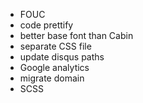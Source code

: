 * FOUC
* code prettify
* better base font than Cabin
* separate CSS file
* update disqus paths
* Google analytics
* migrate domain
* SCSS
